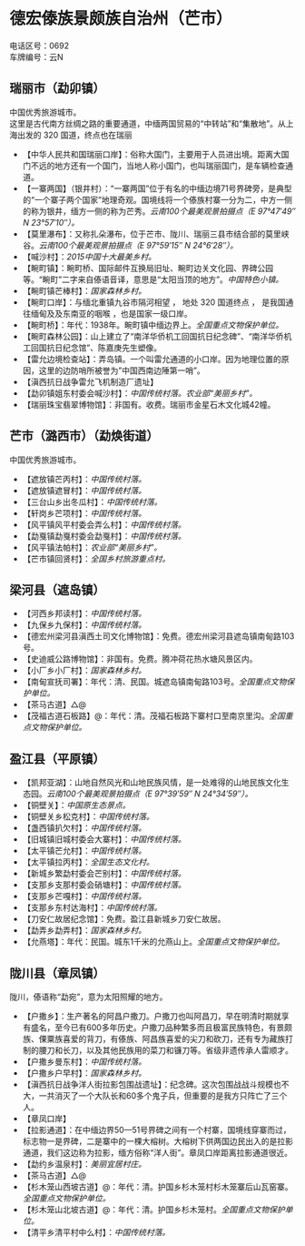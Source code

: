 # 德宏傣族景颇族自治州（芒市）  
电话区号：0692  
车牌编号：云N  

## 瑞丽市（勐卯镇）  
中国优秀旅游城市。  
这里是古代南方丝绸之路的重要通道，中缅两国贸易的“中转站”和“集散地”。从上海出发的 320 国道，终点也在瑞丽  
* 【中华人民共和国瑞丽口岸】：俗称大国门，主要用于人员进出境。距离大国门不远的地方还有一个国门，当地人称小国门，也叫瑞丽国门，是车辆检查通道。  
* 【一寨两国】（银井村）：“一寨两国”位于有名的中缅边境71号界碑旁，是典型的“一个寨子两个国家”地理奇观。国境线将一个傣族村寨一分为二，中方一侧的称为银井，缅方一侧的称为芒秀。*云南100个最美观景拍摄点（E 97°47′49″ N 23°57′10″）。*  
* 【莫里瀑布】：又称扎朵瀑布，位于芒市、陇川、瑞丽三县市结合部的莫里峡谷。*云南100个最美观景拍摄点（E 97°59′15″ N 24°6′28″）。*  
* 【喊沙村】：*2015中国十大最美乡村。*  
* 【畹町镇】：畹町桥、国际邮件互换局旧址、畹町边关文化园、界碑公园等。“畹町”二字来自傣语音译，意思是“太阳当顶的地方”。*中国特色小镇。*  
* 【畹町镇芒棒村】：*国家森林乡村。*  
* 【畹町口岸】：与缅北重镇九谷市隔河相望 ， 地处 320 国道终点 ， 是我国通往缅甸及及东南亚的咽喉 ，也是国家一级口岸。  
* 【畹町桥】：年代：1938年。畹町镇中缅边界上。*全国重点文物保护单位。*     
* 【畹町森林公园】：山上建立了“南洋华侨机工回国抗日纪念碑”、“南洋华侨机工回国抗日纪念馆”、陈嘉庚先生塑像。  
* 【雷允边境检查站】：弄岛镇。一个叫雷允通道的小口岸。因为地理位置的原因，这里的边防哨所被誉为”中国西南边陲第一哨”。  
* 【滇西抗日战争雷允飞机制造厂遗址】  
* 【勐卯镇姐东村委会喊沙村】：*中国传统村落。农业部“美丽乡村”。*  
* 【瑞丽珠宝翡翠博物馆】：非国有。收费。瑞丽市金星石木文化城42幢。  

## 芒市（潞西市）（勐焕街道）  
中国优秀旅游城市。  
* 【遮放镇芒丙村】：*中国传统村落。*  
* 【遮放镇遮冒村】：*中国传统村落。*  
* 【三台山乡出冬瓜村】：*中国传统村落。*  
* 【轩岗乡芒项村】：*中国传统村落。*  
* 【风平镇风平村委会弄么村】：*中国传统村落。*  
* 【勐戛镇勐戛村委会勐戛村】：*中国传统村落。*  
* 【风平镇法帕村】：*农业部“美丽乡村”。*  
* 【芒市镇回贤村】：*全国乡村旅游重点村。*  

## 梁河县（遮岛镇）  
* 【河西乡邦读村】：*中国传统村落。*  
* 【九保乡九保村】：*中国传统村落。*  
* 【德宏州梁河县滇西土司文化博物馆】：免费。德宏州梁河县遮岛镇南甸路103号。  
* 【史迪威公路博物馆】：非国有。免费。腾冲荷花热水塘风景区内。  
* 【小厂乡小厂村】：*国家森林乡村。*  
* 【南甸宣抚司署】：年代：清、民国。城遮岛镇南甸路103号。*全国重点文物保护单位。*     
* 【茶马古道】△@ 
* 【茂福古道石板路】@：年代：清。茂福石板路下寨村口至南京里沟。*全国重点文物保护单位。*     
## 盈江县（平原镇）  
* 【凯邦亚湖】：山地自然风光和山地民族风情，是一处难得的山地民族文化生态园。*云南100个最美观景拍摄点（E 97°39′59″ N 24°34′59″）。*  
* 【铜壁关】：*中国原生态景点。*  
* 【铜壁关乡松克村】：*中国传统村落。*  
* 【盏西镇扒欠村】：*中国传统村落。*  
* 【旧城镇旧城村委会大寨村】：*中国传统村落。*  
* 【太平镇芒允村】：*中国传统村落。*  
* 【太平镇拉丙村】：*全国生态文化村。*  
* 【新城乡繁勐村委会芒别村】：*中国传统村落。*  
* 【支那乡支那村委会硝塘村】：*中国传统村落。*  
* 【支那乡芒嘎村】：*中国传统村落。*  
* 【支那乡东村达海村】：*中国传统村落。*  
* 【刀安仁故居纪念馆】：免费。盈江县新城乡刀安仁故居。  
* 【勐弄乡勐弄村】：*国家森林乡村。*  
* 【允燕塔】：年代：民国。城东1千米的允燕山上。*全国重点文物保护单位。*     

## 陇川县（章凤镇）  
陇川，傣语称“勐宛”，意为太阳照耀的地方。  
* 【户撒乡】：生产著名的阿昌户撒刀。户撒刀也叫阿昌刀，早在明清时期就享有盛名，至今已有600多年历史。户撒刀品种繁多而且极富民族特色，有景颇族、傈粟族喜爱的背刀，有傣族、阿昌族喜爱的尖刀和砍刀，还有专为藏族打制的腰刀和长刀，以及其他民族用的菜刀和镰刀等。省级非遗传承人雷顺才。  
* 【户撒乡曼东村】：*中国传统村落。*  
* 【户撒乡户早村】：*国家森林乡村。*  
* 【滇西抗日战争洋人街拉影包围战遗址】：纪念碑。这次包围战战斗规模也不大，一共消灭了一个大队长和60多个鬼子兵，但重要的是我方只阵亡了三个人。  
* 【章凤口岸】  
* 【拉影通道】：在中缅边界50—51号界碑之间有一个村寨，国境线穿寨而过，标志物一是界碑，二是寨中的一棵大榕树。大榕树下供两国边民出入的是拉影通道，我们这边称为拉影，缅方俗称“洋人街”。章凤口岸距离拉影通道很近。  
* 【勐约乡温泉村】：*美丽宜居村庄。*  
* 【茶马古道】△@    
* 【杉木笼山西坡古道】@：年代：清。护国乡杉木笼村杉木笼寨后山瓦窑寨。*全国重点文物保护单位。*     
* 【杉木笼山北坡古道】@：年代：清。护国乡杉木笼村。*全国重点文物保护单位。*   
* 【清平乡清平村中么村】：*中国传统村落。*  